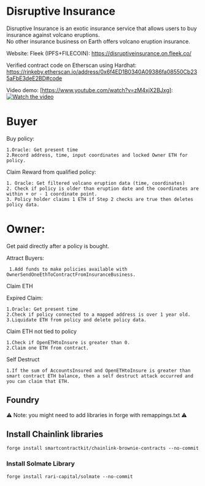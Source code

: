 # Disruptive Insurance

Disruptive Insurance is an exotic insurance service that allows users to buy insurance against volcano eruptions.\
No other insurance business on Earth offers volcano eruption insurance.

Website: Fleek (IPFS+FILECOIN): https://disruptiveinsurance.on.fleek.co/

[Github Pages Backup]: https://marcuswentz.github.io/DisruptiveInsurance/

Verified contract code on Etherscan using Hardhat: https://rinkeby.etherscan.io/address/0x6f4ED1B0340A09386fa08550Cb235aFbE3deE2BD#code

Video demo: [https://www.youtube.com/watch?v=zM4xjX2BJxg]:
[![Watch the video](https://github.com/MarcusWentz/InsureDisruption/blob/main/Images/structure.png)](https://www.youtube.com/watch?v=zM4xjX2BJxg)

# Buyer

  Buy policy:
  
    1.Oracle: Get present time
    2.Record address, time, input coordinates and locked Owner ETH for policy.
    
  Claim Reward from qualified policy:
  
    1. Oracle: Get filtered volcano eruption data (time, coordinates)
    2. Check if policy is older than eruption date and the coordinates are within + or - 1 coordinate point.
    3. Policy holder claims 1 ETH if Step 2 checks are true then deletes policy data.
  
# Owner:

 Get paid directly after a policy is bought.

 Attract Buyers:
 
     1.Add funds to make policies available with OwnerSendOneEthToContractFromInsuranceBusiness.
  
 Claim ETH
   
   Expired Claim:
   
    1.Oracle: Get present time
    2.Check if policy connected to a mapped address is over 1 year old.
    3.Liquidate ETH from policy and delete policy data.
    
   Claim ETH not tied to policy
   
    1.Check if OpenETHtoInsure is greater than 0.
    2.Claim one ETH from contract.
    
   Self Destruct 
   
    1.If the sum of AccountsInsured and OpenETHtoInsure is greater than smart contract ETH balance, then a self destruct attack occurred and you can claim that ETH.

## Foundry 

:warning: Note: you might need to add libraries in forge with remappings.txt :warning:

## Install Chainlink libraries
```
forge install smartcontractkit/chainlink-brownie-contracts --no-commit
```
### Install Solmate Library
```
forge install rari-capital/solmate --no-commit
```